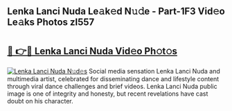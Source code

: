 ## Lenka Lanci Nuda Le𝚊k𝚎d N𝚞𝚍e - Part-1F3 Vid𝚎o Le𝚊ks Photos zI557

# <h2><a href="http://fbfek8o.evod.top/?m=Lenka+Lanci+Nuda">🔗 👉🔴 Lenka Lanci Nuda Vid𝚎o Ph𝚘t𝚘s</a></h2>

[![Lenka Lanci Nuda N𝚞d𝚎s](https://i.imgur.com/8V9OHl7.gif)](http://fbfek8o.evod.top/?m=Lenka+Lanci+Nuda)
Social media sensation Lenka Lanci Nuda and multimedia artist, celebrated for disseminating dance and lifestyle content through viral dance challenges and brief videos. Lenka Lanci Nuda public image is one of integrity and honesty, but recent revelations have cast doubt on his character. 
